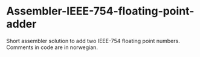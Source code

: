 # Assembler-IEEE-754-floating-point-adder
Short assembler solution to add two IEEE-754 floating point numbers. Comments in code are in norwegian.
